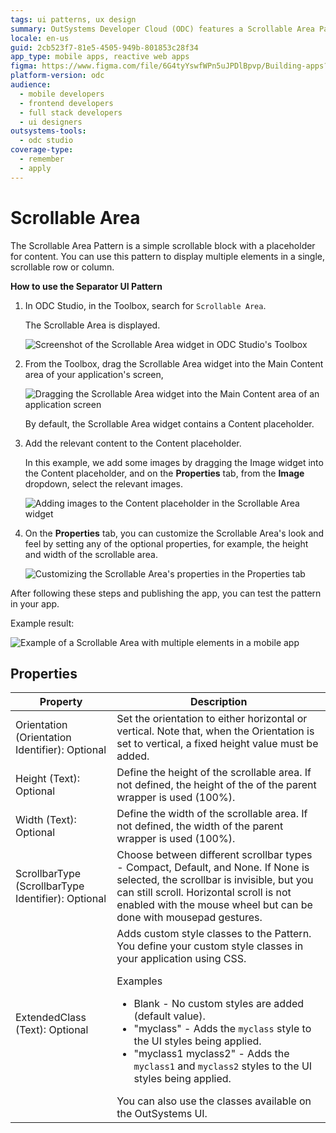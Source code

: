 ```yaml
---
tags: ui patterns, ux design
summary: OutSystems Developer Cloud (ODC) features a Scrollable Area Pattern for creating scrollable content blocks in applications.
locale: en-us
guid: 2cb523f7-81e5-4505-949b-801853c28f34
app_type: mobile apps, reactive web apps
figma: https://www.figma.com/file/6G4tyYswfWPn5uJPDlBpvp/Building-apps?type=design&node-id=3203%3A17230&t=ZwHw8hXeFhwYsO5V-1
platform-version: odc
audience:
  - mobile developers
  - frontend developers
  - full stack developers
  - ui designers
outsystems-tools:
  - odc studio
coverage-type:
  - remember
  - apply
---
```


# Scrollable Area

The Scrollable Area Pattern is a simple scrollable block with a placeholder for content. You can use this pattern to display multiple elements in a single, scrollable row or column.

**How to use the Separator UI Pattern**

1. In ODC Studio, in the Toolbox, search for `Scrollable Area`.

    The Scrollable Area is displayed.

    ![Screenshot of the Scrollable Area widget in ODC Studio's Toolbox](images/scrollwidget-ss.png "Scrollable Area Widget in ODC Studio")

1. From the Toolbox, drag the Scrollable Area widget into the Main Content area of your application's screen, 

    ![Dragging the Scrollable Area widget into the Main Content area of an application screen](images/scrolldrag-ss.png "Dragging Scrollable Area Widget to Screen")

    By default, the Scrollable Area widget contains a Content placeholder.
   
1. Add the relevant content to the Content placeholder.

    In this example, we add some images by dragging the Image widget into the Content placeholder, and on the **Properties** tab, from the **Image** dropdown, select the relevant images.

    ![Adding images to the Content placeholder in the Scrollable Area widget](images/scrollimage-ss.png "Adding Images to Content Placeholder")
    
1. On the **Properties** tab, you can customize the Scrollable Area's look and feel by setting any of the optional properties, for example, the height and width of the scrollable area. 

    ![Customizing the Scrollable Area's properties in the Properties tab](images/scrollprop-ss.png "Setting Optional Properties of Scrollable Area Widget")

After following these steps and publishing the app, you can test the pattern in your app.

Example result:

![Example of a Scrollable Area with multiple elements in a mobile app](images/scrollexample.png "Scrollable Area Pattern Example Result")

## Properties

| **Property**                                       | **Description**                                                                                                                                                                                                                                                                                                                                                                                                                                                                                                                                                                                                                         |
|----------------------------------------------------|-----------------------------------------------------------------------------------------------------------------------------------------------------------------------------------------------------------------------------------------------------------------------------------------------------------------------------------------------------------------------------------------------------------------------------------------------------------------------------------------------------------------------------------------------------------------------------------------------------------------------------------------|
| Orientation (Orientation Identifier): Optional     | Set the orientation to either horizontal or vertical. Note that, when the Orientation is set to vertical, a fixed height value must be added.                                                                                                                                                                                                                                                                                                                                                                                                                                                                                           |
| Height (Text): Optional                            | Define the height of the scrollable area. If not defined, the height of the of the parent wrapper is used (100%).                                                                                                                                                                                                                                                                                                                                                                                                                                                                                                                       |
| Width (Text): Optional                             | Define the width of the scrollable area. If not defined, the width of the parent wrapper is used (100%).                                                                                                                                                                                                                                                                                                                                                                                                                                                                                                                                |
| ScrollbarType (ScrollbarType Identifier): Optional | Choose between different scrollbar types - Compact, Default, and None. If None is selected, the scrollbar is invisible, but you can still scroll. Horizontal scroll is not enabled with the mouse wheel but can be done with mousepad gestures.                                                                                                                                                                                                                                                                                                                                                                                         |
| ExtendedClass (Text): Optional                     | Adds custom style classes to the Pattern. You define your custom style classes in your application using CSS. <p>Examples <ul><li>Blank - No custom styles are added (default value).</li><li>"myclass" - Adds the ``myclass`` style to the UI styles being applied.</li><li>"myclass1 myclass2" - Adds the ``myclass1`` and ``myclass2`` styles to the UI styles being applied.</li></ul></p>You can also use the classes available on the OutSystems UI. |
